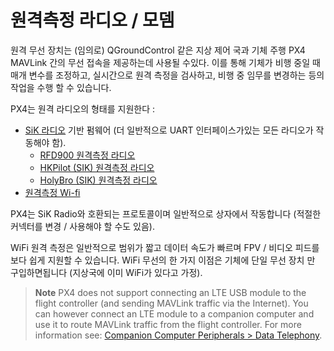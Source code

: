 # 원격측정 라디오 / 모뎀

원격 무선 장치는 (임의로) QGroundControl 같은 지상 제어 국과 기체 주행 PX4 MAVLink 간의 무선 접속을 제공하는데 사용될 수있다. 이를 통해 기체가 비행 중일 때 매개 변수를 조정하고, 실시간으로 원격 측정을 검사하고, 비행 중 임무를 변경하는 등의 작업을 수행 할 수 있습니다.

PX4는 원격 라디오의 형태를 지원한다 :

* [SiK 라디오](../telemetry/sik_radio.md) 기반 펌웨어 (더 일반적으로 UART 인터페이스가있는 모든 라디오가 작동해야 함). 
  * [RFD900 원격측정 라디오](../telemetry/rfd900_telemetry.md)
  * [HKPilot (SIK) 원격측정 라디오](../telemetry/hkpilot_sik_radio.md)
  * [HolyBro (SIK) 원격측정 라디오](../telemetry/holybro_sik_radio.md)
* [원격측정 Wi-fi](../telemetry/telemetry_wifi.md)

PX4는 SiK Radio와 호환되는 프로토콜이며 일반적으로 상자에서 작동합니다 (적절한 커넥터를 변경 / 사용해야 할 수도 있음).

WiFi 원격 측정은 일반적으로 범위가 짧고 데이터 속도가 빠르며 FPV / 비디오 피드를보다 쉽게 지원할 수 있습니다. WiFi 무선의 한 가지 이점은 기체에 단일 무선 장치 만 구입하면됩니다 (지상국에 이미 WiFi가 있다고 가정).

> **Note** PX4 does not support connecting an LTE USB module to the flight controller (and sending MAVLink traffic via the Internet). You can however connect an LTE module to a companion computer and use it to route MAVLink traffic from the flight controller. For more information see: [Companion Computer Peripherals > Data Telephony](../peripherals/companion_computer_peripherals.md#data_telephony).